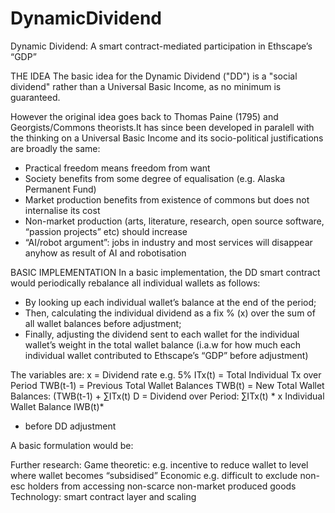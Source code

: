 # DynamicDividend
Dynamic Dividend: A smart contract-mediated participation in Ethscape’s “GDP”

THE IDEA
The basic idea for the Dynamic Dividend ("DD") is a "social dividend" rather than a Universal Basic Income, as no minimum is guaranteed.

However the original idea goes back to Thomas Paine (1795) and Georgists/Commons theorists.It has since been developed in paralell with the thinking on a Universal Basic Income and its socio-political justifications are broadly the same:
- Practical freedom means freedom from want
- Society benefits from some degree of equalisation (e.g. Alaska Permanent Fund)
- Market production benefits from existence of commons but does not internalise its cost
- Non-market production (arts, literature, research, open source software, “passion projects” etc) should increase
- “AI/robot argument”: jobs in industry and most services will disappear anyhow as result of AI and robotisation

BASIC IMPLEMENTATION
In a basic implementation, the DD smart contract would periodically rebalance all individual wallets as follows:
- By looking up each individual wallet’s balance at the end of the period;
- Then, calculating the individual dividend as a fix % (x) over the sum of all wallet balances before adjustment; 
- Finally, adjusting the dividend sent to each wallet for the individual wallet’s weight in the total wallet balance (i.a.w for how much each individual wallet contributed to Ethscape’s “GDP” before adjustment) 

The variables are:
x = Dividend rate e.g. 5%
ITx(t) = Total Individual Tx over Period
TWB(t-1) = Previous Total Wallet Balances
TWB(t) = New Total Wallet Balances: (TWB(t-1) + ∑ITx(t)
D = Dividend over Period: ∑ITx(t) * x
Individual Wallet Balance IWB(t)*
* before DD adjustment

A basic formulation would be:




Further research:
Game theoretic: e.g. incentive to reduce wallet to level where wallet becomes “subsidised”
Economic e.g. difficult to exclude non-esc holders from accessing non-scarce non-market produced goods
Technology: smart contract layer and scaling
